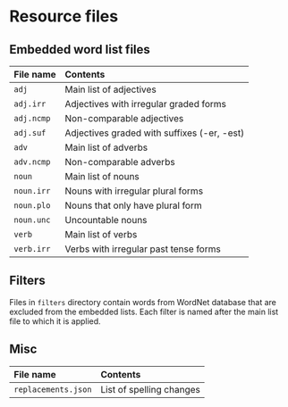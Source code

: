 # Resource files

## Embedded word list files

| File name  | Contents                                    |
|:-----------|:--------------------------------------------|
| `adj`      | Main list of adjectives                     |
| `adj.irr`  | Adjectives with irregular graded forms      |
| `adj.ncmp` | Non-comparable adjectives                   |
| `adj.suf`  | Adjectives graded with suffixes (-er, -est) |
| `adv`      | Main list of adverbs                        |
| `adv.ncmp` | Non-comparable adverbs                      |
| `noun`     | Main list of nouns                          |
| `noun.irr` | Nouns with irregular plural forms           |
| `noun.plo` | Nouns that only have plural form            |
| `noun.unc` | Uncountable nouns                           |
| `verb`     | Main list of verbs                          |
| `verb.irr` | Verbs with irregular past tense forms       |

## Filters

Files in `filters` directory contain words from WordNet database that are excluded from the embedded lists. Each filter is named after the main list file to which it is applied.

## Misc

| File name           | Contents                 |
|:--------------------|:-------------------------|
| `replacements.json` | List of spelling changes |
